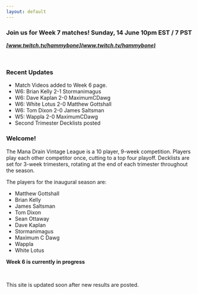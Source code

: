 ```yaml
---
layout: default
---
```


### Join us for Week 7 matches! Sunday, 14 June 10pm EST / 7 PST
***[www.twitch.tv/hammybone](www.twitch.tv/hammybone)***

<br />

### Recent Updates
- Match Videos added to Week 6 page.
- W6: Brian Kelly 2-1 Stormanimagus
- W6: Dave Kaplan 2-0 MaximumCDawg
- W6: White Lotus 2-0 Matthew Gottshall
- W6: Tom Dixon 2-0 James Saltsman
- W5: Wappla 2-0 MaximumCDawg
- Second Trimester Decklists posted


### Welcome!

The Mana Drain Vintage League is a 10 player, 9-week competition. Players play each other competitor once, cutting to a top four playoff. Decklists are set for 3-week trimesters, rotating at the end of each trimester throughout the season.

The players for the inaugural season are:

- Matthew Gottshall
- Brian Kelly
- James Saltsman
- Tom Dixon
- Sean Ottaway
- Dave Kaplan
- Stormanimagus
- Maximum C Dawg
- Wappla
- White Lotus

**Week 6 is currently in progress**

<br />

This site is updated soon after new results are posted.

<br />



